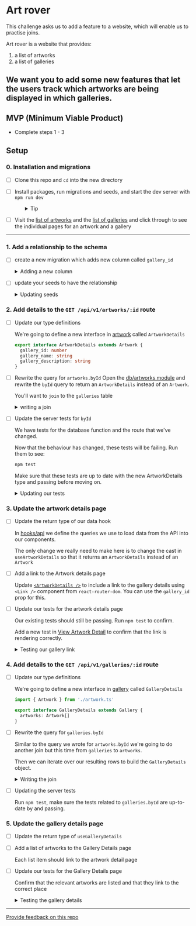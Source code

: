 # Art rover

This challenge asks us to add a feature to a website, which will enable us to practise joins.

Art rover is a website that provides:
1. a list of artworks
2. a list of galleries

We want you to add some new features that let the users track which
artworks are being displayed in which galleries.
---

## MVP (Minimum Viable Product)
- Complete steps 1 - 3


## Setup

### 0. Installation and migrations

- [ ] Clone this repo and `cd` into the new directory
- [ ] Install packages, run migrations and seeds, and start the dev server with `npm run dev`
  <details style="padding-left: 2em">
    <summary>Tip</summary>

    Commands might look like this:

    ```sh
    npm i
    npm run knex migrate:latest
    npm run knex seed:run
    npm run dev
    ```

    This will create and populate the database with the existing migrations and seeds, and start the server with `nodemon`.
  </details>
- [ ] Visit the [list of artworks](http://localhost:5173/artworks) and the [list of galleries](http://localhost:5173/galleries) and click through to see the individual pages for an artwork and a gallery 
----
### 1. Add a relationship to the schema
- [ ] create a new migration which adds new column called `gallery_id`
  <details>
    <summary>Adding a new column</summary>
    To update an existing table in a migration we're going to use: 
    
    `knex.schema.alterTable('artworks', (table) => { ... })`

    This column should be explicitly related to the gallery table, using `table.integer('gallery_id').references('galleries.id')`

    To add a strategy for what we should do when the gallery that an artwork references is deleted, we can use a trigger on the constraint. In this case we will have to delete the artwork, since an artwork without a gallery is illegal  `.onDelete('CASCADE')`

    Don't forget to use `table.dropColumn` for the `down` function in your migration

    Read the [knex docs](https://knexjs.org/guide/schema-builder.html#foreign) for more details.
  </details>
- [ ] update your seeds to have the relationship
  <details>
    <summary>Updating seeds</summary>

        In our existing seeds, none of the artworks have a gallery_id, so add a value to each of them that matches up with the id of a gallery

    They should be a number between 1 and 4 to match up to the IDs of the galleries.
  </details>

### 2. Add details to the `GET /api/v1/artworks/:id` route
- [ ] Update our type definitions
 
  We're going to define a new interface in [artwork](./models/artwork.ts) called `ArtworkDetails`

  ```typescript
  export interface ArtworkDetails extends Artwork {
    gallery_id: number
    gallery_name: string
    gallery_description: string
  }
  ```
  
- [ ] Rewrite the query for `artworks.byId`
  Open the [db/artworks module](./server/db/artworks.ts) and rewrite the `byId` query to return an `ArtworkDetails` instead of an `Artwork`.

  You'll want to `join` to the `galleries` table

  <details>
    <summary>writing a join</summary>


    We want to include the details for the related gallery in the results of our query for a specific artwork.

    We _also_ want to always include the data for this artwork, even if there is no matching gallery (i.e. if `gallery_id` is `NULL`)

    This means we're going to start with a left join:
    ```js
    connection('artworks').join('galleries', 'artworks.gallery_id', 'galleries.id')
    ```
    We want our results to include all the columns from `artworks` as is, and then we want the columns from `galleries` with a prefix of `gallery_`, we can write that in the select method.
    ```js
    .select(
      'artworks.*',
      'galleries.name as gallery_name',
      // and so forth
    )
    ```

    We'll filter to the one artwork using the id parameter
    ```js
    .where('artworks.id', id)
    ```

    We only expect zero or one result, so this is a good use for `.first()`

    Finally, we need to make sure that the return type of this function is `Promise<ArtworkDetails>`, you can give the function a return annotation or cast the final result like this:
    ```ts
    return data as ArtworkDetails
    ```

    Either in the browser, Thunder Client or insomnia `GET http://localhost:5173/api/v1/artworks/3` and check that you're getting the output you expect. On some computers, you might need to use ` http://localhost:3000/api/v1/artworks/3` for this to work in Thunder Client
  </details>
- [ ] Update the server tests for `byId`

  We have tests for the database function and the route that we've changed.

  Now that the behaviour has changed, these tests will be failing. Run them to see:
  ```sh
  npm test
  ```

  Make sure that these tests are up to date with the new ArtworkDetails type and passing before moving on. 

  <details>
    <summary>Updating our tests</summary>
    The database test will be failing because the snapshot no longer matches. In the vitest runner (i.e. in your terminal while running npm test) you can see the new "actual" snapshot as compared to the expected snapshot and press `u` to accept it.

    This will rerun the changed test, which should be passing now.

    The route test will need to be updated too, in it we mock out the `byId` function, having it return an object matching the old type definition. Update the mock-implementation to match our new type definition.

    This will cause the test to fail, after visually confirming the new result, press `u` in the test runner to accept this snapshot too.

    Now all your tests should be passing. This is a good time to commit. 
  </details>

### 3. Update the artwork details page
- [ ] Update the return type of our data hook
  
  In [hooks/api](./client/hooks/api.ts) we define the queries we use to load data from the API into our components.

  The only change we really need to make here is to change the cast in `useArtworkDetails` so that it returns an `ArtworkDetails` instead of an `Artwork`

- [ ] Add a link to the Artwork details page
  
  Update [`<ArtworkDetails />`](./client/components/ArtworkDetails.tsx) to include a link to the gallery details using `<Link />` component from `react-router-dom`. You can use the `gallery_id` prop for this.

- [ ] Update our tests for the artwork details page

  Our existing tests should still be passing. Run `npm test` to confirm.

  Add a new test in [View Artwork Detail](./client/test/ViewArtworkDetail.test.tsx) to confirm that the link is rendering correctly.

  <details>
    <summary>Testing our gallery link</summary>
    You'll need to update the `nock` call to respond with a full `ArtworkDetails` object

    Since the link will not render until our data is loaded, the easiest way to wait for it is to `await` one of the `find...` methods, e.g. you can get a link by the aria-role `link`.
    ```js
    const galleryLink = await screen.findByRole('link', { name: ['YOUR LINK TEXT HERE'] })
    ```
  </details>

### 4. Add details to the `GET /api/v1/galleries/:id` route
- [ ] Update our type definitions
 
  We're going to define a new interface in [gallery](./models/gallery.ts) called `GalleryDetails`

  ```typescript
  import { Artwork } from './artwork.ts'

  export interface GalleryDetails extends Gallery {
    artworks: Artwork[]
  }
  ```
- [ ] Rewrite the query for `galleries.byId`

  Similar to the query we wrote for `artworks.byId` we're going to
  do another join but this time from `galleries` to `artworks`.

  Then we can iterate over our resulting rows to build the `GalleryDetails` object.

  <details>
    <summary>Writing the join</summary>

    We'll use select to keep `galleries.*` and then prefix all the columns from `artworks`.

    We can take all the gallery properties from the first row in our result set (since they'll be the same in each row).

    We'll build an `Artwork` object from each row in the result set and push it into an array called `artworks`.

    If there are no related artworks, the first row will have an `artwork_id` of `null`. So we can skip any rows like that when building up our array
  </details>
- [ ] Updating the server tests

  Run `npm test`, make sure the tests related to `galleries.byId` are
  up-to-date by and passing.

### 5. Update the gallery details page
- [ ] Update the return type of `useGalleryDetails`
- [ ] Add a list of artworks to the Gallery Details page
  
  Each list item should link to the artwork detail page

- [ ] Update our tests for the Gallery Details page

  Confirm that the relevant artworks are listed and that they link to the correct place

  <details>
    <summary>Testing the gallery details</summary>
    You can find the with the roles `link` or `listitem`, narrow it down by name.

    Click on the links to confirm they show you the right artwork

    ```js
    // find the link
    const link = await screen.findByRole('link', { name: 'Pancake Paradise' })

    // click on it
    await user.click(link)

    // now we should be on the artwork details page
    const heading = await screen.findByRole('heading', { name: 'Artwork: Pancake Paradise' })
    expect(heading).toBeVisible()
    ```
  </details>

---
[Provide feedback on this repo](https://docs.google.com/forms/d/e/1FAIpQLSfw4FGdWkLwMLlUaNQ8FtP2CTJdGDUv6Xoxrh19zIrJSkvT4Q/viewform?usp=pp_url&entry.1958421517=art-rover)
